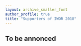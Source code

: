 ```yaml
---
layout: archive_smaller_font
author_profile: true
title: "Supporters of IWOR 2018"
---
```

## To be annonced